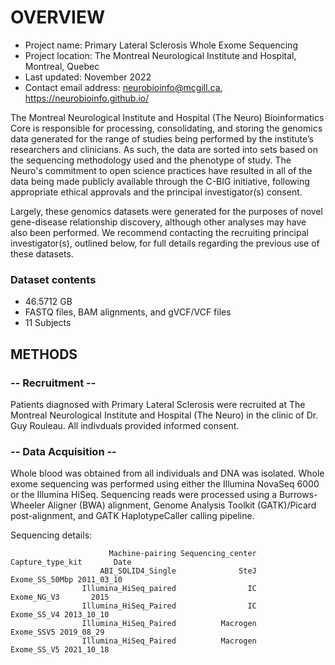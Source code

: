 # OVERVIEW

- Project name: Primary Lateral Sclerosis Whole Exome Sequencing
- Project location: The Montreal Neurological Institute and Hospital, Montreal, Quebec
- Last updated: November 2022
- Contact email address: neurobioinfo@mcgill.ca, https://neurobioinfo.github.io/

The Montreal Neurological Institute and Hospital (The Neuro) Bioinformatics Core is responsible for processing, consolidating, and storing the genomics data generated for the range of studies being performed by the institute’s researchers and clinicians. As such, the data are sorted into sets based on the sequencing methodology used and the phenotype of study. The Neuro's commitment to open science practices have resulted in all of the data being made publicly available through the C-BIG initiative, following appropriate ethical approvals and the principal investigator(s) consent.

Largely, these genomics datasets were generated for the purposes of novel gene-disease relationship discovery, although other analyses may have also been performed. We recommend contacting the recruiting principal investigator(s), outlined below, for full details regarding the previous use of these datasets.

### Dataset contents
- 46.5712 GB
- FASTQ files, BAM alignments, and gVCF/VCF files
- 11 Subjects

## METHODS

### -- Recruitment --
Patients diagnosed with Primary Lateral Sclerosis were recruited at The Montreal Neurological Institute and Hospital (The Neuro) in the clinic of Dr. Guy Rouleau. All indivduals provided informed consent.

### -- Data Acquisition --
Whole blood was obtained from all individuals and DNA was isolated. Whole exome sequencing was performed using either the Illumina NovaSeq 6000 or the Illumina HiSeq. Sequencing reads were processed using a Burrows-Wheeler Aligner (BWA) alignment, Genome Analysis Toolkit (GATK)/Picard post-alignment, and GATK HaplotypeCaller calling pipeline.

Sequencing details: 
 
                          Machine-pairing Sequencing_center Capture_type_kit       Date
                        ABI_SOLID4_Single              SteJ   Exome_SS_50Mbp 2011_03_10
                    Illumina_HiSeq_paired                IC      Exome_NG_V3       2015
                    Illumina_HiSeq_Paired                IC      Exome_SS_V4 2013_10_10
                    Illumina_HiSeq_Paired          Macrogen       Exome_SSV5 2019_08_29
                    Illumina_HiSeq_Paired          Macrogen      Exome_SS_V5 2021_10_18
